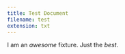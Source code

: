 ```yaml
---
title: Test Document
filename: test
extension: txt
---
```


I am an *awesome* fixture. Just the _best_.
